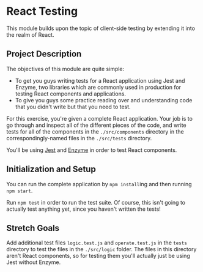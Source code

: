 # React Testing

This module builds upon the topic of client-side testing by extending it into the realm of React. 

## Project Description

The objectives of this module are quite simple: 
- To get you guys writing tests for a React application using Jest and Enzyme, two libraries which are commonly used in production for testing React components and applications. 
- To give you guys some practice reading over and understanding code that you didn't write but that you need to test.

For this exercise, you're given a complete React application. Your job is to go through and inspect all of the different pieces of the code, and write tests for all of the components in the `./src/components` directory in the correspondingly-named files in the `./src/tests` directory.

You'll be using [Jest](https://facebook.github.io/jest/docs/en/expect.html) and [Enzyme](http://airbnb.io/enzyme/) in order to test React components. 

## Initialization and Setup

You can run the complete application by `npm install`ing and then running `npm start`. 

Run `npm test` in order to run the test suite. Of course, this isn't going to actually test anything yet, since you haven't written the tests!

## Stretch Goals

Add additional test files `logic.test.js` and `operate.test.js` in the `tests` directory to test the files in the `./src/logic` folder. The files in this directory aren't React components, so for testing them you'll actually just be using Jest without Enzyme.  